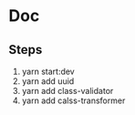 # Doc

## Steps

1. yarn start:dev
2. yarn add uuid
3. yarn add class-validator
4. yarn add calss-transformer
